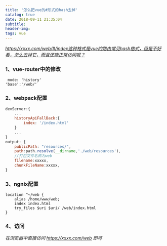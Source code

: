 ```yaml
---
title: '怎么把vue的#形式的hash去掉'
catalog: true
date: 2018-09-11 21:35:04
subtitle:
header-img:
tags: vue
---
```


*https://xxxx.com/web/#/index这种格式是vue的路由常见hash格式，但是不好看，怎么去掉它，而且还能正常访问呢？*
### 1、vue-router中的修改
```
 mode: 'history'
'base':'/web/'

```
### 2、webpack配置
```javascript
devServer:{
    ...
    historyApiFallBack:{
        index: '/index.html'
    }
    ...
}
output: {
    publicPath: "resources/",
    path:path.resolve(__dirname,'./web/resources'),
    //打包文件名称为web
    filename:xxxxx,
    chunkFileName:xxxxx,
}
```

### 3、ngnix配置
```
location ^~/web {
    alias /home/www/web;
    index index.html
    try_files $uri $uri/ /web/index.html
}
```

### 4、访问

*在浏览器中直接访问 https://xxxx.com/web 即可*





